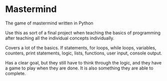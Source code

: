 # Mastermind
The game of mastermind written in Python

Use this as sort of a final project when teaching the basics of programming after teaching all the individual concepts individually.

Covers a lot of the basics. 
If statements, for loops, while loops, variables, counters, print statements, logic, lists, functions, user input, console output.

Has a clear goal, but they still have to think through the logic, and they have a game to play when they are done. It is also something they are able to complete.
